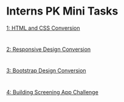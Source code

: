# Interns PK Mini Tasks
[1: HTML and CSS Conversion](https://jsfiddle.net/v1ruf0wa/1/)
#
[2: Responsive Design Conversion](https://jsfiddle.net/tdyo60jL/5/)
#
[3: Bootstrap Design Conversion](https://replit.com/@AaqibQureshi/bootstaptask#index.html)
#
[4: Building Screening App Challenge]()
